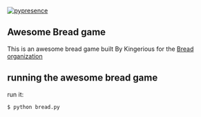 [![pypresence](https://img.shields.io/badge/using-pypresence-00bb88.svg?style=for-the-badge&logo=discord&logoWidth=20)](https://github.com/qwertyquerty/pypresence)

## Awesome Bread game

This is an awesome bread game built By Kingerious for the [Bread organization](https://discord.gg/dKaptM4Pgm)


## running the awesome bread game

run it:

```bash
$ python bread.py
```
